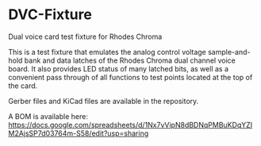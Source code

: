 # DVC-Fixture
Dual voice card test fixture for Rhodes Chroma

This is a test fixture that emulates the analog control voltage sample-and-hold bank and data latches of the Rhodes Chroma dual channel voice board. It also provides LED status of many latched bits, as well as a convenient pass through of all functions to test points located at the top of the card.

Gerber files and KiCad files are available in the repository.

A BOM is available here: https://docs.google.com/spreadsheets/d/1Nx7vVipN8dBDNqPMBuKDqYZIM2AjsSP7d03764m-S58/edit?usp=sharing
